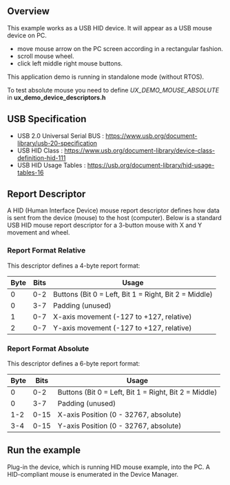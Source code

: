 
## Overview

This example works as a USB HID device. It will appear as a USB mouse device on PC.

  - move mouse arrow on the PC screen according in a rectangular fashion.
  - scroll mouse wheel.
  - click left middle right mouse buttons.

This application demo is running in standalone mode (without RTOS).

To test absolute mouse you need to define *UX_DEMO_MOUSE_ABSOLUTE* in **ux_demo_device_descriptors.h**

## USB Specification

- USB 2.0 Universal Serial BUS : https://www.usb.org/document-library/usb-20-specification
- USB HID Class : https://www.usb.org/document-library/device-class-definition-hid-111
- USB HID Usage Tables : https://usb.org/document-library/hid-usage-tables-16

## Report Descriptor

A HID (Human Interface Device) mouse report descriptor defines how data is sent from the device (mouse) to the host (computer). Below is a standard USB HID mouse report descriptor for a 3-button mouse with X and Y movement and wheel.

### Report Format Relative

This descriptor defines a 4-byte report format:

|Byte |	Bits  |	Usage |
| --- | ---   | ----- |
| 0	  | 0-2   | Buttons (Bit 0 = Left, Bit 1 = Right, Bit 2 = Middle) |
| 0	  | 3-7   | Padding (unused) |
| 1	  | 0-7   | X-axis movement (-127 to +127, relative) |
| 2	  | 0-7   | Y-axis movement (-127 to +127, relative) |

### Report Format Absolute
This descriptor defines a 6-byte report format:

|Byte |	Bits  |	Usage |
| --- | ---   | ----- |
| 0	  | 0-2	  | Buttons (Bit 0 = Left, Bit 1 = Right, Bit 2 = Middle) |
| 0	  | 3-7	  | Padding (unused) |
| 1-2 |	0-15  | X-axis Position (0 - 32767, absolute) |
| 3-4 |	0-15  | Y-axis Position (0 - 32767, absolute) |

## Run the example

Plug-in the device, which is running HID mouse example, into the PC. A HID-compliant mouse is enumerated in
the Device Manager.

